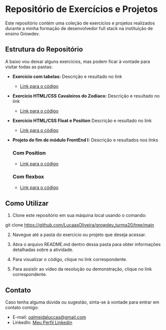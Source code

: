 # Repositório de Exercícios e Projetos

Este repositório contém uma coleção de exercícios e projetos realizados durante a minha formação de desenvolvedor full stack na instituição de ensino Growdev.

## Estrutura do Repositório

A baixo vou deixar alguns exercícios, mas podem ficar à vontade para visitar todas as pastas:

- **Exercício com tabelas:** Descrição e resultado no link
  - [Link para o código](https://github.com/LucaasOliveira/growdev_turma20/tree/main/html/tabelas)

- **Exercício HTML/CSS Cavaleiros do Zodíaco:** Descrição e resultado no link
  - [Link para o código](https://github.com/LucaasOliveira/growdev_turma20/tree/main/css/atividade-css)
 
- **Exercício HTML/CSS Float e Position** Descrição e resultado no link
  - [Link para o código](https://github.com/LucaasOliveira/growdev_turma20/tree/main/css/position)

- **Projeto de fim de módulo FrontEnd I:** Descrição e resultados nos links

  ### Com Position 
  - [Link para o código](https://github.com/LucaasOliveira/final_de_modulo_frontend1_com_position/tree/main)

  ### Com flexbox
  - [Link para o código](https://github.com/LucaasOliveira/final_de_modulo_frontend1)

## Como Utilizar

1. Clone este repositório em sua máquina local usando o comando:

git clone https://github.com/LucaasOliveira/growdev_turma20/tree/main

2. Navegue até a pasta do exercício ou projeto que deseja acessar.

3. Abra o arquivo README.md dentro dessa pasta para obter informações detalhadas sobre a atividade.

4. Para visualizar o código, clique no link correspondente.

5. Para assistir ao vídeo da resolução ou demonstração, clique no link correspondente.

## Contato

Caso tenha alguma dúvida ou sugestão, sinta-se à vontade para entrar em contato comigo:

- E-mail: [oalmeidaluccas@gmail.com](oalmeidaluccas@gmail.com)
- LinkedIn: [Meu Perfil Linkedin](https://www.linkedin.com/in/olucasalmeidaa/)
